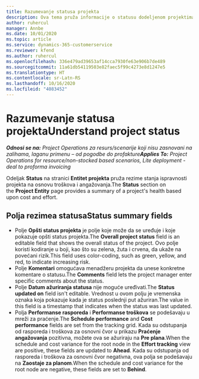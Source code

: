 ```yaml
---
title: Razumevanje statusa projekta
description: Ova tema pruža informacije o statusu dodeljenom projektima u usluzi Dynamics 365 Project Operations.
author: ruhercul
manager: Annbe
ms.date: 10/01/2020
ms.topic: article
ms.service: dynamics-365-customerservice
ms.reviewer: kfend
ms.author: ruhercul
ms.openlocfilehash: 336e479ad39653af14cca7930fe63e906b7de489
ms.sourcegitcommit: 11a61db54119503e82faec5f99c4273e8d1247e5
ms.translationtype: HT
ms.contentlocale: sr-Latn-RS
ms.lasthandoff: 10/16/2020
ms.locfileid: "4083452"
---
```

# <a name="understand-project-status"></a><span data-ttu-id="4b301-103">Razumevanje statusa projekta</span><span class="sxs-lookup"><span data-stu-id="4b301-103">Understand project status</span></span>

<span data-ttu-id="4b301-104">_**Odnosi se na:** Project Operations za resurs/scenarije koji nisu zasnovani na zalihama, laganu primenu – od pogodbe do profakture_</span><span class="sxs-lookup"><span data-stu-id="4b301-104">_**Applies To:** Project Operations for resource/non-stocked based scenarios, Lite deployment - deal to proforma invoicing_</span></span>


<span data-ttu-id="4b301-105">Odeljak **Status** na stranici **Entitet projekta** pruža rezime stanja ispravnosti projekta na osnovu troškova i angažovanja.</span><span class="sxs-lookup"><span data-stu-id="4b301-105">The **Status** section on the **Project Entity** page provides a summary of a project's health based upon cost and effort.</span></span>


## <a name="status-summary-fields"></a><span data-ttu-id="4b301-106">Polja rezimea statusa</span><span class="sxs-lookup"><span data-stu-id="4b301-106">Status summary fields</span></span>

- <span data-ttu-id="4b301-107">Polje **Opšti status projekta** je polje koje može da se uređuje i koje pokazuje opšti status projekta.</span><span class="sxs-lookup"><span data-stu-id="4b301-107">The **Overall project status** field is an editable field that shows the overall status of the project.</span></span> <span data-ttu-id="4b301-108">Ovo polje koristi kodiranje u boji, kao što su zelena, žuta i crvena, da ukaže na povećani rizik.</span><span class="sxs-lookup"><span data-stu-id="4b301-108">This field uses color-coding, such as green, yellow, and red, to indicate increasing risk.</span></span> 
- <span data-ttu-id="4b301-109">Polje **Komentari** omogućava menadžeru projekta da unese konkretne komentare o statusu.</span><span class="sxs-lookup"><span data-stu-id="4b301-109">The **Comments** field lets the project manager enter specific comments about the status.</span></span> 
- <span data-ttu-id="4b301-110">Polje **Datum ažuriranja statusa** nije moguće uređivati.</span><span class="sxs-lookup"><span data-stu-id="4b301-110">The **Status updated on** field isn't editable.</span></span> <span data-ttu-id="4b301-111">Vrednost u ovom polju je vremenska oznaka koja pokazuje kada je status poslednji put ažuriran.</span><span class="sxs-lookup"><span data-stu-id="4b301-111">The value in this field is a timestamp that indicates when the status was last updated.</span></span>
- <span data-ttu-id="4b301-112">Polja **Performanse rasporeda** i **Performanse troškova** se podešavaju u mreži za praćenje.</span><span class="sxs-lookup"><span data-stu-id="4b301-112">The **Schedule performance** and **Cost performance** fields are set from the tracking grid.</span></span> <span data-ttu-id="4b301-113">Kada su odstupanja od rasporeda i troškova za osnovni čvor u prikazu **Praćenje angažovanja** pozitivna, možete ova se ažuriraju na **Pre plana**.</span><span class="sxs-lookup"><span data-stu-id="4b301-113">When the schedule and cost variance for the root node in the **Effort tracking** view are positive, these fields are updated to **Ahead**.</span></span> <span data-ttu-id="4b301-114">Kada su odstupanja od rasporeda i troškova za osnovni čvor negativna, ova polja se podešavaju na **Zaostaje za planom**.</span><span class="sxs-lookup"><span data-stu-id="4b301-114">When the schedule and cost variance for the root node are negative, these fields are set to **Behind**.</span></span>
